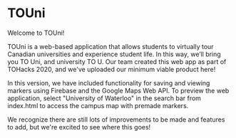 # TOUni

Welcome to TOUni! 

TOUni is a web-based application that allows students to virtually tour Canadian universities and experience student life. In this way, we’ll bring you TO Uni, and university TO U. Our team created this web app as part of TOHacks 2020, and we've uploaded our minimum viable product here! 

In this version, we have included functionality for saving and viewing markers using Firebase and the Google Maps Web API. To preview the web application, select "University of Waterloo" in the search bar from index.html to access the campus map with premade markers. 

We recognize there are still lots of improvements to be made and features to add, but we're excited to see where this goes!
